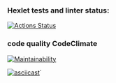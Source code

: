 ### Hexlet tests and linter status:
[![Actions Status](https://github.com/Dfen90/frontend-project-44/actions/workflows/hexlet-check.yml/badge.svg)](https://github.com/Dfen90/frontend-project-44/actions)

### code quality  CodeClimate 
[![Maintainability](https://api.codeclimate.com/v1/badges/3ea042a1ba826083f530/maintainability)](https://codeclimate.com/github/Dfen90/frontend-project-44/maintainability)

[![asciicast](https://asciinema.org/a/iScScy3wDyRjlVxh55GwjUB9I.svg)](https://asciinema.org/a/iScScy3wDyRjlVxh55GwjUB9I)`
